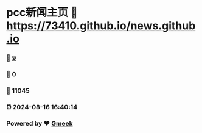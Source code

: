 # pcc新闻主页 :link: https://73410.github.io/news.github.io 
### :page_facing_up: [9](https://73410.github.io/news.github.io/tag.html) 
### :speech_balloon: 0 
### :hibiscus: 11045 
### :alarm_clock: 2024-08-16 16:40:14 
### Powered by :heart: [Gmeek](https://github.com/Meekdai/Gmeek)
